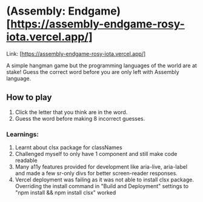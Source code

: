 # (Assembly: Endgame)[https://assembly-endgame-rosy-iota.vercel.app/]
Link: [https://assembly-endgame-rosy-iota.vercel.app/]

A simple hangman game but the programming languages of the world are at stake! Guess the correct word before you are only left with Assembly language.

## How to play
1. Click the letter that you think are in the word.
2. Guess the word before making 8 incorrect guesses.

### Learnings:
1. Learnt about clsx package for classNames
2. Challenged myself to only have 1 component and still make code readable
3. Many a11y features provided for development like aria-live, aria-label and made a few sr-only divs for better screen-reader responses.
4. Vercel deployment was failing as it was not able to install clsx package. Overriding the install command in "Build and Deployment" settings to "npm install && npm install clsx" worked

